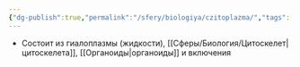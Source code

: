 ```yaml
---
{"dg-publish":true,"permalink":"/sfery/biologiya/czitoplazma/","tags":["Общаябиология"]}
---
```


- Состоит из гиалоплазмы (жидкости), [[Сферы/Биология/Цитоскелет\|цитоскелета]], [[Органоиды\|органоиды]] и включения